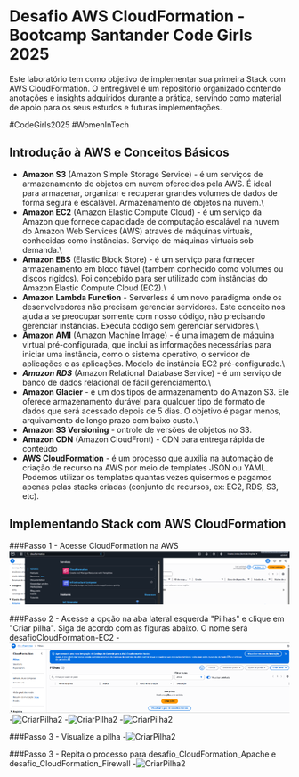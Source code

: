 # Desafio AWS CloudFormation - Bootcamp Santander Code Girls 2025
Este laboratório tem como objetivo de implementar sua primeira Stack com AWS CloudFormation. O entregável é um repositório organizado contendo anotações e insights adquiridos durante a prática, servindo como material de apoio para os seus estudos e futuras implementações.

#CodeGirls2025 #WomenInTech


## Introdução à AWS e Conceitos Básicos
   - **Amazon S3** (Amazon Simple Storage Service) - é um serviços de armazenamento de objetos em nuvem oferecidos pela AWS. É ideal para armazenar, organizar e recuperar grandes volumes de dados de forma segura e escalável. Armazenamento de objetos na nuvem.\
   - **Amazon EC2** (Amazon Elastic Compute Cloud) - é um serviço da Amazon que fornece capacidade de computação escalável na nuvem do Amazon Web Services (AWS) através de máquinas virtuais, conhecidas como instâncias. Serviço de máquinas virtuais sob demanda.\
   - **Amazon EBS** (Elastic Block Store) - é um serviço para fornecer armazenamento em bloco fiável (também conhecido como volumes ou discos rígidos). Foi concebido para ser utilizado com instâncias do Amazon Elastic Compute Cloud (EC2).\
   - **Amazon Lambda Function** - Serverless é um novo paradigma onde os desenvolvedores não precisam gerenciar servidores. Este conceito nos ajuda a se preocupar somente com nosso código, não precisando gerenciar instâncias. Executa código sem gerenciar servidores.\
   - **Amazon AMI** (Amazon Machine Image) - é uma imagem de máquina virtual pré-configurada, que inclui as informações necessárias para iniciar uma instância, como o sistema operativo, o servidor de aplicações e as aplicações. Modelo de instância EC2 pré-configurado.\
   - ***Amazon RDS*** (Amazon Relational Database Service) - é um serviço de banco de dados relacional de fácil gerenciamento.\
   - **Amazon Glacier** - é um dos tipos de armazenamento do Amazon S3. Ele oferece armazenamento durável para qualquer tipo de formato de dados que será acessado depois de 5 dias. O objetivo é pagar menos, arquivamento de longo prazo com baixo custo.\
   - **Amazon S3 Versioning** - ontrole de versões de objetos no S3.
   - **Amazon CDN** (Amazon CloudFront) - CDN para entrega rápida de conteúdo
   - **AWS CloudFormation** - é um processo que auxilia na automação de criação de recurso na AWS por meio de templates JSON ou YAML. Podemos utilizar os templates quantas vezes quisermos e pagamos apenas pelas stacks criadas (conjunto de recursos, ex: EC2, RDS, S3, etc).



## Implementando Stack com AWS CloudFormation
###Passo 1 - Acesse CloudFormation na AWS
![CloudFormation](01-Acesse_CloudFormation.png)

###Passo 2 - Acesse a opção na aba lateral esquerda "Pilhas" e clique em "Criar pilha". Siga de acordo com as figuras abaixo. O nome será desafioCloudFormation-EC2
-![CriarPilha](01a-Criar_Pilha.png)
-![CriarPilha2](2-Criar_Pilha.png)
-![CriarPilha2](2-Criar_Pilha.png)
-![CriarPilha2](2-Criar_Pilha.png)

###Passo 3 - Visualize a pilha
-![CriarPilha2](2-Criar_Pilha.png)

###Passo 3 - Repita o processo para desafio_CloudFormation_Apache e desafio_CloudFormation_Firewall
-![CriarPilha2](2-Criar_Pilha.png)



